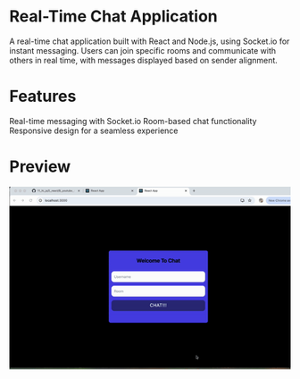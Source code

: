 # Real-Time Chat Application

A real-time chat application built with React and Node.js, using Socket.io for instant messaging. Users can join specific rooms and communicate with others in real time, with messages displayed based on sender alignment.

# Features

Real-time messaging with Socket.io
Room-based chat functionality
Responsive design for a seamless experience

# Preview

![](./ScreenRecording2024-11-15at15.11.29-ezgif.com-video-to-gif-converter.gif)
